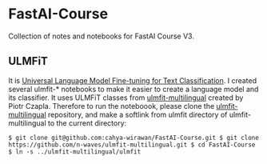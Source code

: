 # FastAI-Course
Collection of notes and notebooks for FastAI Course V3.
## ULMFiT
It is [Universal Language Model Fine-tuning for Text Classification](https://arxiv.org/abs/1801.06146). 
I created several ulmfit-* notebooks to make it easier to create a language model and its classifier. 
It uses ULMFiT classes from [ulmfit-multilingual](https://github.com/n-waves/ulmfit-multilingual) 
created by Piotr Czapla. Therefore to run the noteboook, please clone the 
[ulmfit-multilingual](https://github.com/n-waves/ulmfit-multilingual) repository, and make a softlink
from ulmfit directory of ulmfit-multilingual to the current directory:

`
$ git clone git@github.com:cahya-wirawan/FastAI-Course.git
$ git clone https://github.com/n-waves/ulmfit-multilingual.git
$ cd FastAI-Course
$ ln -s ../ulmfit-multilingual/ulmfit
`


